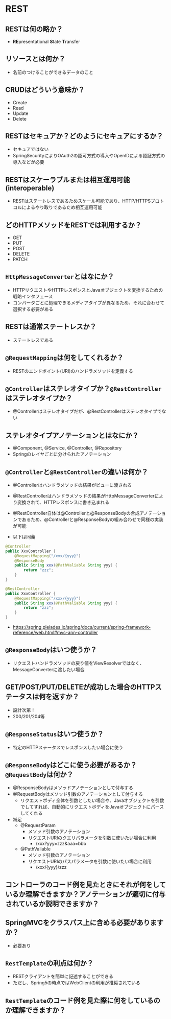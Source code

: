# REST
## RESTは何の略か？
* **RE**presentational **S**tate **T**ransfer

## リソースとは何か？
* 名前のつけることができるデータのこと

## CRUDはどういう意味か？
* Create
* Read
* Update
* Delete

## RESTはセキュアか？どのようにセキュアにするか？
* セキュアではない
* SpringSecurityによりOAuth2の認可方式の導入やOpenIDによる認証方式の導入などが必要

## RESTはスケーラブルまたは相互運用可能(interoperable)
* RESTはステートレスであるためスケール可能であり、HTTP/HTTPSプロトコルによるやり取りであるため相互運用可能

## どのHTTPメソッドをRESTでは利用するか？
* GET
* PUT
* POST
* DELETE
* PATCH

## `HttpMessageConverter`とはなにか？
* HTTPリクエストやHTTPレスポンスとJavaオブジェクトを変換するための戦略インタフェース
* コンバータごとに処理できるメディアタイプが異なるため、それに合わせて選択する必要がある

## RESTは通常ステートレスか？
* ステートレスである

## `@RequestMapping`は何をしてくれるか？
* RESTのエンドポイント(URI)のハンドラメソッドを定義する

## `@Controller`はステレオタイプか？`@RestController`はステレオタイプか？
* @Controllerはステレオタイプだが、@RestControllerはステレオタイプでない

## ステレオタイプアノテーションとはなにか？
* @Component, @Service, @Controller, @Repository
* Springのレイヤごとに分けられたアノテーション

## `@Controller`と`@RestController`の違いは何か？
* @Controllerはハンドラメソッドの結果がビューに渡される
* @RestControllerはハンドラメソッドの結果がHttpMessageConverterにより変換されて、HTTPレスポンスに書き込まれる
* @RestController自体は@Controllerと@ResponseBodyの合成アノテーションであるため、@Controllerと@ResponseBodyの組み合わせで同様の実装が可能

* 以下は同義

```java
@Controller
public XxxController {
    @RequestMapping("/xxx/{yyy}")
    @ResponseBody
    public String xxx(@PathValiable String yyy) {
        return "zzz";
    }
}
```

```java
@RestController
public XxxController {
    @RequestMapping("/xxx/{yyy}")
    public String xxx(@PathValiable String yyy) {
        return "zzz";
    }
}
```

* <https://spring.pleiades.io/spring/docs/current/spring-framework-reference/web.html#mvc-ann-controller>

## `@ResponseBody`はいつ使うか？
* リクエストハンドラメソッドの戻り値をViewResolverではなく、MessageConverterに渡したい場合

## GET/POST/PUT/DELETEが成功した場合のHTTPステータスは何を返すか？
* 設計次第！
* 200/201/204等

## `@ResponseStatus`はいつ使うか？
* 特定のHTTPステータスでレスポンスしたい場合に使う

## `@ResponseBody`はどこに使う必要があるか？`@RequestBody`は何か？
* @ResponseBodyはメソッドアノテーションとして付与する
* @RequestBodyはメソッド引数のアノテーションとして付与する
    * リクエストボディ全体を引数としたい場合や、Javaオブジェクトを引数でしてすれば、自動的にリクエストボディをJavaオブジェクトにパースしてくれる
* 補足
    * @RequestParam
        * メソッド引数のアノテーション
        * リクエストURIのクエリパラメータを引数に使いたい場合に利用
            * /xxx?yyy=zzz&aaa=bbb
    * @PathValiable
        * メソッド引数のアノテーション
        * リクエストURIのパスパラメータを引数に使いたい場合に利用
            * /xxx/{yyy}/zzz

## コントローラのコード例を見たときにそれが何をしているか理解できますか？アノテーションが適切に付与されているか説明できますか？

## SpringMVCをクラスパス上に含める必要がありますか？
* 必要あり

## `RestTemplate`の利点は何か？
* RESTクライアントを簡単に記述することができる
* ただし、Spring5の時点ではWebClientの利用が推奨されている

## `RestTemplate`のコード例を見た際に何をしているのか理解できますか？
